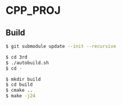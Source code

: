 CPP_PROJ
===========

## Build

```bash
$ git submodule update --init --recursive

$ cd 3rd
$ ./autobuild.sh
$ cd -

$ mkdir build
$ cd build
$ cmake ..
$ make -j24

```